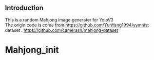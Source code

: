## Introduction
This is a random Mahjong image generater for YoloV3<br>
The origin code is come from https://github.com/YunYang1994/yymnist<br>
dataset : https://github.com/camerash/mahjong-dataset
# Mahjong_init
